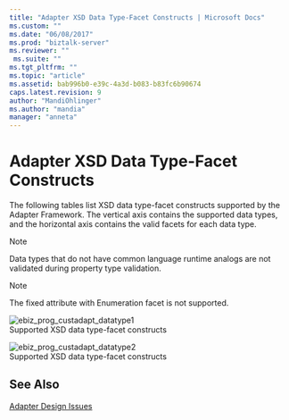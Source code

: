 ```yaml
---
title: "Adapter XSD Data Type-Facet Constructs | Microsoft Docs"
ms.custom: ""
ms.date: "06/08/2017"
ms.prod: "biztalk-server"
ms.reviewer: ""
 ms.suite: ""
ms.tgt_pltfrm: ""
ms.topic: "article"
ms.assetid: bab996b0-e39c-4a3d-b083-b83fc6b90674
caps.latest.revision: 9
author: "MandiOhlinger"
ms.author: "mandia"
manager: "anneta"
---
```

# Adapter XSD Data Type-Facet Constructs
The following tables list XSD data type-facet constructs supported by the Adapter Framework. The vertical axis contains the supported data types, and the horizontal axis contains the valid facets for each data type.  
  
> [!NOTE]
>  Data types that do not have common language runtime analogs are not validated during property type validation.  
  
> [!NOTE]
>  The fixed attribute with Enumeration facet is not supported.  
  
 ![](../core/media/ebiz-prog-custadapt-datatype1.gif "ebiz_prog_custadapt_datatype1")  
Supported XSD data type-facet constructs  
  
 ![](../core/media/ebiz-prog-custadapt-datatype2.gif "ebiz_prog_custadapt_datatype2")  
Supported XSD data type-facet constructs  
  
## See Also  
 [Adapter Design Issues](../core/adapter-design-issues.md)